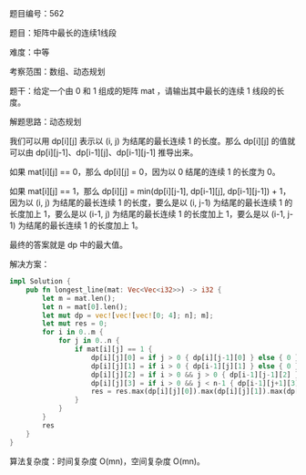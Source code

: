 题目编号：562

题目：矩阵中最长的连续1线段

难度：中等

考察范围：数组、动态规划

题干：给定一个由 0 和 1 组成的矩阵 mat ，请输出其中最长的连续 1 线段的长度。

解题思路：动态规划

我们可以用 dp[i][j] 表示以 (i, j) 为结尾的最长连续 1 的长度。那么 dp[i][j] 的值就可以由 dp[i][j-1]、dp[i-1][j]、dp[i-1][j-1] 推导出来。

如果 mat[i][j] == 0，那么 dp[i][j] = 0，因为以 0 结尾的连续 1 的长度为 0。

如果 mat[i][j] == 1，那么 dp[i][j] = min(dp[i][j-1], dp[i-1][j], dp[i-1][j-1]) + 1，因为以 (i, j) 为结尾的最长连续 1 的长度，要么是以 (i, j-1) 为结尾的最长连续 1 的长度加上 1，要么是以 (i-1, j) 为结尾的最长连续 1 的长度加上 1，要么是以 (i-1, j-1) 为结尾的最长连续 1 的长度加上 1。

最终的答案就是 dp 中的最大值。

解决方案：

```rust
impl Solution {
    pub fn longest_line(mat: Vec<Vec<i32>>) -> i32 {
        let m = mat.len();
        let n = mat[0].len();
        let mut dp = vec![vec![vec![0; 4]; n]; m];
        let mut res = 0;
        for i in 0..m {
            for j in 0..n {
                if mat[i][j] == 1 {
                    dp[i][j][0] = if j > 0 { dp[i][j-1][0] } else { 0 } + 1;
                    dp[i][j][1] = if i > 0 { dp[i-1][j][1] } else { 0 } + 1;
                    dp[i][j][2] = if i > 0 && j > 0 { dp[i-1][j-1][2] } else { 0 } + 1;
                    dp[i][j][3] = if i > 0 && j < n-1 { dp[i-1][j+1][3] } else { 0 } + 1;
                    res = res.max(dp[i][j][0]).max(dp[i][j][1]).max(dp[i][j][2]).max(dp[i][j][3]);
                }
            }
        }
        res
    }
}
```

算法复杂度：时间复杂度 O(mn)，空间复杂度 O(mn)。